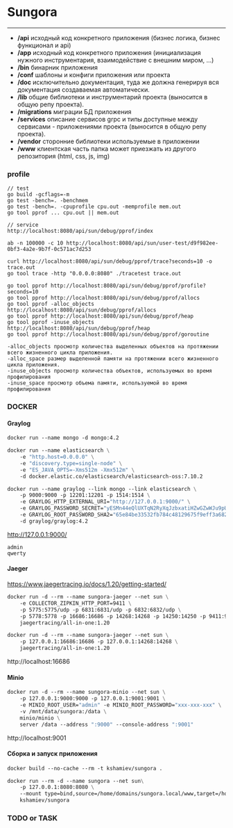 # Sungora
---

- **/api**
  исходный код конкретного приложения (бизнес логика, бизнес функционал и api)
- **/app**
  исходный код конкретного приложения (инициализация нужного инструментария, взаимодействие с внешним миром, ...)
- **/bin**
  бинарник приложения
- **/conf**
  шаблоны и конфиги приложения или проекта
- **/doc**
  исключительно документация, туда же должна генерируя вся документация создаваемая автоматически.
- **/lib**
  общие библиотеки и инструментарий проекта (выносится в общую репу проекта).
- **/migrations**
  миграции БД приложения
- **/services**
  описание сервисов grpc и типы доступные между сервисами - приложениями проекта (выносится в общую репу проекта).
- **/vendor**
  сторонние библиотеки используемые в приложении
- **/www**
  клиентская часть папка может приезжать из другого репозитория (html, css, js, img)

### profile

    // test
    go build -gcflags=-m
    go test -bench=. -benchmem
    go test -bench=. -cpuprofile cpu.out -memprofile mem.out
    go tool pprof ... cpu.out || mem.out

    // service
    http://localhost:8080/api/sun/debug/pprof/index

    ab -n 100000 -c 10 http://localhost:8080/api/sun/user-test/d9f982ee-0bf3-4a2e-9b7f-0c571ac7d253

    curl http://localhost:8080/api/sun/debug/pprof/trace?seconds=10 -o trace.out
    go tool trace -http "0.0.0.0:8080" ./tracetest trace.out

    go tool pprof http://localhost:8080/api/sun/debug/pprof/profile?seconds=10
    go tool pprof http://localhost:8080/api/sun/debug/pprof/allocs
    go tool pprof -alloc_objects http://localhost:8080/api/sun/debug/pprof/allocs
    go tool pprof http://localhost:8080/api/sun/debug/pprof/heap
    go tool pprof -inuse_objects http://localhost:8080/api/sun/debug/pprof/heap
    go tool pprof http://localhost:8080/api/sun/debug/pprof/goroutine

    -alloc_objects просмотр количества выделенных объектов на протяжении всего жизненного цикла приложения.
    -alloc_space размер выделенной памяти на протяжении всего жизненного цикла приложения.
    -inuse_objects просмотр количества объектов, используемых во время профилирования
    -inuse_space просмотр объема памяти, используемой во время профилирования

### DOCKER

#### Graylog

```dockerfile
docker run --name mongo -d mongo:4.2

docker run --name elasticsearch \
    -e "http.host=0.0.0.0" \
    -e "discovery.type=single-node" \
    -e "ES_JAVA_OPTS=-Xms512m -Xmx512m" \
    -d docker.elastic.co/elasticsearch/elasticsearch-oss:7.10.2

docker run --name graylog --link mongo --link elasticsearch \
    -p 9000:9000 -p 12201:12201 -p 1514:1514 \
    -e GRAYLOG_HTTP_EXTERNAL_URI="http://127.0.0.1:9000/" \
    -e GRAYLOG_PASSWORD_SECRET="yESMn44eQlUXTqN2RyXqJzbxatiHZwGZwWJu9pUHNOQAQQm1NmKiQwtk7l5u6pC0m7ub6ilyFh0YqepA9" \
    -e GRAYLOG_ROOT_PASSWORD_SHA2="65e84be33532fb784c48129675f9eff3a682b27168c0ea744b2cf58ee02337c5" \
    -d graylog/graylog:4.2
```

http://127.0.0.1:9000/

    admin
    qwerty

#### Jaeger

https://www.jaegertracing.io/docs/1.20/getting-started/

```dockerfile
docker run -d --rm --name sungora-jaeger --net sun \
    -e COLLECTOR_ZIPKIN_HTTP_PORT=9411 \
    -p 5775:5775/udp -p 6831:6831/udp -p 6832:6832/udp \
    -p 5778:5778 -p 16686:16686 -p 14268:14268 -p 14250:14250 -p 9411:9411 \
    jaegertracing/all-in-one:1.20

docker run -d --rm --name sungora-jaeger --net sun \
    -p 127.0.0.1:16686:16686 -p 127.0.0.1:14268:14268 \
    jaegertracing/all-in-one:1.20
```

http://localhost:16686

#### Minio

```dockerfile
docker run -d --rm --name sungora-minio --net sun \
    -p 127.0.0.1:9000:9000 -p 127.0.0.1:9001:9001 \
    -e MINIO_ROOT_USER="admin" -e MINIO_ROOT_PASSWORD="xxx-xxx-xxx" \
    -v /mnt/data/sungora:/data \
    minio/minio \
    server /data --address ":9000" --console-address ":9001"
```

http://localhost:9001

#### Сборка и запуск приложения

```dockerfile
docker build --no-cache --rm -t kshamiev/sungora .

docker run --rm -d --name sungora --net sun\
    -p 127.0.0.1:8080:8080 \
    --mount type=bind,source=/home/domains/sungora.local/www,target=/home/app/www \
    kshamiev/sungora
```

### TODO or TASK
